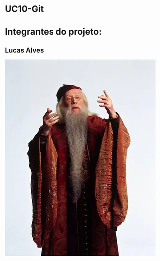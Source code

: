# UC10-Git

<h1>Integrantes do projeto:</h1>
<h2>Lucas Alves</h2>

<img src="./images.webp" style="width:50px height:auto">

